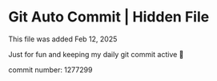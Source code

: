# Git Auto Commit | Hidden File

This file was added Feb 12, 2025

Just for fun and keeping my daily git commit active 🤪

commit number: 1277299
